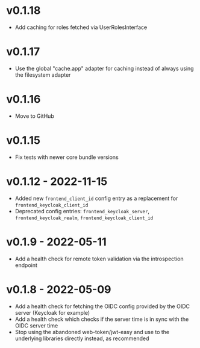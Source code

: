 # v0.1.18

* Add caching for roles fetched via UserRolesInterface

# v0.1.17

* Use the global "cache.app" adapter for caching instead of always using the filesystem adapter

# v0.1.16

* Move to GitHub

# v0.1.15

* Fix tests with newer core bundle versions

# v0.1.12 - 2022-11-15

* Added new `frontend_client_id` config entry as a replacement for `frontend_keycloak_client_id`
* Deprecated config entries: `frontend_keycloak_server`, `frontend_keycloak_realm`, `frontend_keycloak_client_id`

# v0.1.9 - 2022-05-11

* Add a health check for remote token validation via the introspection endpoint

# v0.1.8 - 2022-05-09

* Add a health check for fetching the OIDC config provided by the OIDC server
  (Keycloak for example)
* Add a health check which checks if the server time is in sync with the OIDC
  server time
* Stop using the abandoned web-token/jwt-easy and use to the underlying
  libraries directly instead, as recommended
